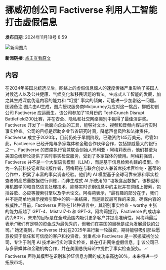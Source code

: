 # 挪威初创公司 Factiverse 利用人工智能打击虚假信息

**发布日期**: 2024年11月18号 8:59

![新闻图片](https://pic.chinaz.com/picmap/202307181533345531_11.jpg)

**新闻链接**: [点击查看原文](https://www.aibase.com/zh/news/13278)

## 内容

在2024年美国总统选举后，网络上的虚假信息惊人的速度传播严重影响了美国人对候选人以及公共健康、气候变化和移民话题的看法。生成式人工智能的发展，加之其生成深度伪造内容的能力和 “幻觉” 事实的倾向，可能进一步加剧这一问题。图源备注:图片由AI生成，图片授权服务商Midjourney为应对这一挑战，挪威初创公司 Factiverse 应运而生。该公司参加了10月份的 TechCrunch Disrupt Battlefield200比赛，并在安全、隐私和社交网络类别中赢得了最佳演讲奖。Factiverse 开发了一款面向企业的工具，能够对文本、视频和音频内容进行实时事实检查。公司的目标是帮助企业节省研究时间，降低声誉风险和法律责任。Factiverse 成立于2020年，目前仍处于早期阶段，已融资约145万美元。尽管如此，Factiverse 已经开始与多家媒体和金融合作伙伴合作，包括挪威最大的银行之一。Factiverse 的首席执行官兼联合创始人玛利亚・阿梅莉表示，他们甚至为美国总统辩论提供了实时事实检查服务，受到了多家媒体的使用。阿梅莉强调，Factiverse 并不是一个大型语言模型（LLM），而是基于信息检索构建的模型。作为一名前科技记者和出版作者，阿梅莉在与联合创始人兼首席技术官维纳・塞蒂的合作中，积累了丰富的事实调查经验。他们的 AI 模型基于全球可靠来源和事实检查者的高质量数据进行训练，而非生成式 AI 所使用的 “垃圾食品数据”。该模型利用机器学习和自然语言处理技术，能够实时识别信息中的主张并在网络上搜索，包括谷歌、必应等搜索引擎以及学术论文。阿梅莉表示，“最有趣的部分在于，我们并不是简单地展示搜索引擎中的第一条结果，而是建议最可靠的来源，确保内容的权威性。”目前，Factiverse 声称在114种语言中，其识别事实检查 - worthy 主张的能力超越了 GPT-4、Mistral7-b 和 GPT-3。阿梅莉提到，Factiverse 的成功率约为80%，未来的目标是在全球范围内吸引更多客户并提高准确性。阿梅莉最后表示:“我们有足够的资金成为最优秀的，但我们在美国的目标是成为发展最快的公司。” 她还提到，Factiverse 计划在2025年进行新一轮融资，期待能够吸引那些愿意投资于信任和可信度的客户和投资者。划重点:🌐 Factiverse 是一家挪威初创公司，专注于利用 AI 技术进行实时事实检查，旨在打击网络虚假信息。💼 该公司已与多家媒体和金融机构合作，并在美国总统辩论中提供了事实检查服务。📈 Factiverse 声称其模型在识别和验证信息方面的成功率高达80%，未来将进一步拓展市场。
